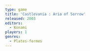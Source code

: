 ```yaml
---
type: game
title: 'Castlevania : Aria of Sorrow'
released: 2003
editors: 
  - Konami
players: 1
genres:
  - Plates-formes
---
```

